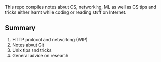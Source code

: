 This repo compiles notes about CS, networking, ML as well as CS tips and tricks
either learnt while coding or reading stuff on Internet.

## Summary

1. HTTP protocol and networking (WIP)
2. Notes about Git
3. Unix tips and tricks
4. General advice on research
